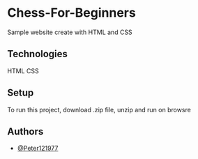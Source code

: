 # Chess-For-Beginners

Sample website create with HTML and CSS

## Technologies
HTML
CSS

## Setup
To run this project, download .zip file, unzip and run on browsre 
## Authors

- [@Peter121977](https://www.github.com/Peter121977)